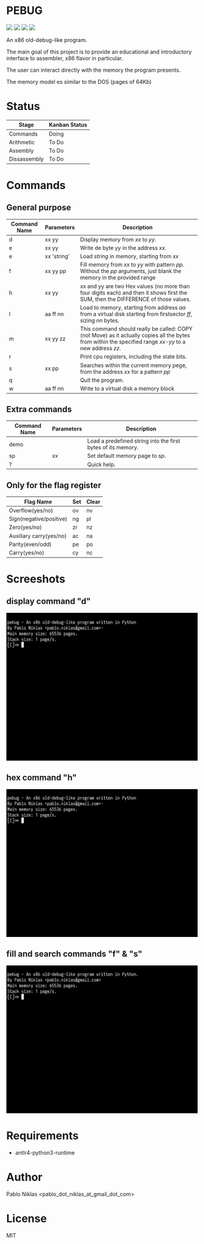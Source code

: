 # PEBUG

<img src=https://img.shields.io/github/license/pabloniklas/pebug> <img src=https://img.shields.io/github/v/release/pabloniklas/pebug> <img src=https://img.shields.io/github/languages/top/pabloniklas/pebug> <img src=https://img.shields.io/github/downloads/pabloniklas/pebug/total>


An x86 old-debug-like program.

The main goal of this project is to provide an educational and introductory interface to assembler, x86 flavor in
particular.

The user can interact directly with the memory the program presents.

The memory model es similar to the DOS (pages of 64Kb)

# Status

| Stage        | Kanban Status |
|--------------|---------------|
 | Commands     | Doing         |
 | Arithmetic   | To Do         | 
 | Assembly     | To Do         | 
 | Dissassembly | To Do         | 


# Commands

## General purpose

| Command Name | Parameters  | Description                                                                                                                                              |
|--------------|-------------|----------------------------------------------------------------------------------------------------------------------------------------------------------|
| d            | xx yy       | Display memory from _xx_ to _yy_.                                                                                                                        |
| e            | xx yy       | Write de byte _yy_ in the address _xx_.                                                                                                                  | 
| e            | xx 'string' | Load _string_ in memory, starting from _xx_                                                                                                              |
| f            | xx yy pp    | Fill memory from _xx_ to _yy_ with pattern _pp_. Without the _pp_ arguments, just blank the memory in the provided range                                 |
| h            | xx yy       | xx and yy are two Hex values (no more than four digits each) and then it shows first the SUM, then the DIFFERENCE of those values.                       |                                                                                                   |
| l            | aa ff nn    | Load to memory, starting from address _aa_ from a virtual disk starting from firstsector _ff_, sizing _nn_ bytes.                                        |
| m            | xx yy zz    | This command should really be called: COPY (not Move) as it actually copies all the bytes from within the specified range _xx-yy_ to a new address _zz_. |
| r            |             | Print cpu registers, including the state bits.                                                                                                           |      
| s            | xx pp       | Searches within the current memory pege, from the address _xx_ for a pattern _pp_                                                                        | 
| q            |             | Quit the program.                                                                                                                                        |
| w            | aa ff nn    | Write to a virtual disk a memory block                                                                                                                   |


## Extra commands

| Command Name | Parameters | Description                                                  |
|--------------|------------|--------------------------------------------------------------|
| demo         |            | Load a predefined string into the first bytes of its memory. | 
 | sp           | xx         | Set default memory page to _sp_.                             |
 | ?            |            | Quick help.                                                  |


## Only for the flag register

| Flag Name               | Set | Clear |
|-------------------------|-----|-------|
| Overflow(yes/no)        | ov  | nv    |
| Sign(negative/positive) | ng  | pl    |
| Zero(yes/no)            | zr  | nz    |
| Auxiliary carry(yes/no) | ac  | na    |
| Parity(even/odd)        | pe  | po    |
| Carry(yes/no)           | cy  | nc    |

# Screeshots

## display command "d"

![display](https://raw.githubusercontent.com/pabloniklas/pebug/main/screenshots/d.gif "display")

## hex command "h"

![hex](https://raw.githubusercontent.com/pabloniklas/pebug/main/screenshots/h.gif "hex")

## fill and search commands "f" & "s"

![fas](https://raw.githubusercontent.com/pabloniklas/pebug/main/screenshots/fillAndSearch.gif "fas")

# Requirements

* antlr4-python3-runtime

# Author

Pablo Niklas <pablo_dot_niklas_at_gmail_dot_com>

# License

MIT